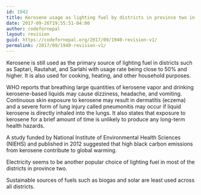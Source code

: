 ```yaml
---
id: 1942
title: Kerosene usage as lighting fuel by districts in province two in Nepal
date: 2017-09-26T19:55:51-04:00
author: codefornepal
layout: revision
guid: https://codefornepal.org/2017/09/1940-revision-v1/
permalink: /2017/09/1940-revision-v1/
---
```

Kerosene is still used as the primary source of lighting fuel in districts such as Saptari, Rautahat, and Sarlahi with usage rate being close to 50% and higher. It is also used for cooking, heating, and other household purposes.

WHO reports that breathing large quantities of kerosene vapor and drinking kerosene-based liquids may cause dizziness, headache, and vomiting. Continuous skin exposure to kerosene may result in dermatitis (eczema) and a severe form of lung injury called pneumonitis may occur if liquid kerosene is directly inhaled into the lungs. It also states that exposure to kerosene for a brief amount of time is unlikely to produce any long-term health hazards.

A study funded by National Institute of Environmental Health Sciences (NIEHS) and published in 2012 suggested that high black carbon emissions from kerosene contribute to global warming.

Electricity seems to be another popular choice of lighting fuel in most of the districts in province two.

Sustainable sources of fuels such as biogas and solar are least used across all districts.